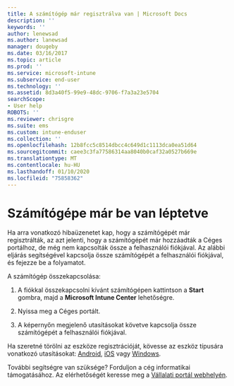 ```yaml
---
title: A számítógép már regisztrálva van | Microsoft Docs
description: ''
keywords: ''
author: lenewsad
ms.author: lanewsad
manager: dougeby
ms.date: 03/16/2017
ms.topic: article
ms.prod: ''
ms.service: microsoft-intune
ms.subservice: end-user
ms.technology: ''
ms.assetid: 8d3a40f5-99e9-48dc-9706-f7a3a23e5704
searchScope:
- User help
ROBOTS: ''
ms.reviewer: chrisgre
ms.suite: ems
ms.custom: intune-enduser
ms.collection: ''
ms.openlocfilehash: 12b8fcc5c8514dbcc4c649d1c1113dca0ea51d64
ms.sourcegitcommit: caee3c3fa77586314aa8040b0caf32a0527b669e
ms.translationtype: MT
ms.contentlocale: hu-HU
ms.lasthandoff: 01/10/2020
ms.locfileid: "75858362"
---
```

# <a name="your-computer-is-already-enrolled"></a>Számítógépe már be van léptetve

Ha arra vonatkozó hibaüzenetet kap, hogy a számítógépét már regisztrálták, az azt jelenti, hogy a számítógépét már hozzáadták a Céges portálhoz, de még nem kapcsolták össze a felhasználói fiókjával. Az alábbi eljárás segítségével kapcsolja össze számítógépét a felhasználói fiókjával, és fejezze be a folyamatot.  

A számítógép összekapcsolása:

1. A fiókkal összekapcsolni kívánt számítógépen kattintson a **Start** gombra, majd a **Microsoft Intune Center** lehetőségre.

2. Nyissa meg a Céges portált.

3. A képernyőn megjelenő utasításokat követve kapcsolja össze számítógépét a felhasználói fiókjával.

Ha szeretné törölni az eszköze regisztrációját, kövesse az eszköz típusára vonatkozó utasításokat: [Android](unenroll-your-device-from-intune-android.md), [iOS](unenroll-your-device-from-intune-ios.md) vagy [Windows](unenroll-your-device-from-intune-windows.md).

További segítségre van szüksége? Forduljon a cég informatikai támogatásához. Az elérhetőségét keresse meg a [Vállalati portál webhelyén](https://go.microsoft.com/fwlink/?linkid=2010980).

